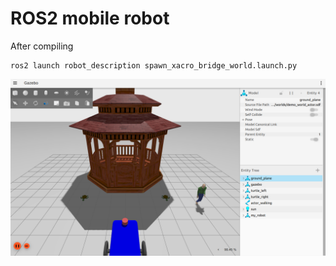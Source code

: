 # ROS2 mobile robot

After compiling

```
ros2 launch robot_description spawn_xacro_bridge_world.launch.py
```

![alt text](pictures/simulation.png)